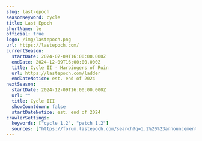 ```yaml
---
slug: last-epoch
seasonKeyword: cycle
title: Last Epoch
shortName: le
official: true
logo: /img/lastepoch.png
url: https://lastepoch.com/
currentSeason:
  startDate: 2024-07-09T16:00:00.000Z
  endDate: 2024-12-09T16:00:00.000Z
  title: Cycle II - Harbingers of Ruin
  url: https://lastepoch.com/ladder
  endDateNotice: est. end of 2024
nextSeason:
  startDate: 2024-12-09T16:00:00.000Z
  url: ""
  title: Cycle III
  showCountdown: false
  startDateNotice: est. end of 2024
crawlerSettings:
  keywords: ["cycle 1.2", "patch 1.2"]
  sources: ["https://forum.lastepoch.com/search?q=1.2%20%23announcements"]
---
```

